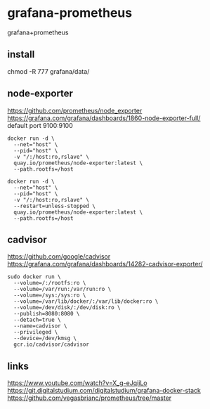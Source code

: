 # grafana-prometheus
grafana+prometheus

## install
chmod -R 777 grafana/data/

## node-exporter
https://github.com/prometheus/node_exporter  
https://grafana.com/grafana/dashboards/1860-node-exporter-full/  
default port 9100:9100

```
docker run -d \
  --net="host" \
  --pid="host" \
  -v "/:/host:ro,rslave" \
  quay.io/prometheus/node-exporter:latest \
  --path.rootfs=/host
```

```
docker run -d \
  --net="host" \
  --pid="host" \
  -v "/:/host:ro,rslave" \
  --restart=unless-stopped \
  quay.io/prometheus/node-exporter:latest \
  --path.rootfs=/host
```

## cadvisor
https://github.com/google/cadvisor  
https://grafana.com/grafana/dashboards/14282-cadvisor-exporter/
```
sudo docker run \
  --volume=/:/rootfs:ro \
  --volume=/var/run:/var/run:ro \
  --volume=/sys:/sys:ro \
  --volume=/var/lib/docker/:/var/lib/docker:ro \
  --volume=/dev/disk/:/dev/disk:ro \
  --publish=8080:8080 \
  --detach=true \
  --name=cadvisor \
  --privileged \
  --device=/dev/kmsg \
  gcr.io/cadvisor/cadvisor
```

## links
https://www.youtube.com/watch?v=X_g-eJqiiLo  
https://git.digitalstudium.com/digitalstudium/grafana-docker-stack  
https://github.com/vegasbrianc/prometheus/tree/master